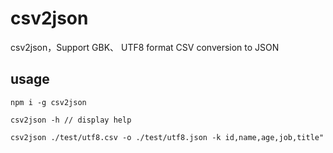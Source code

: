 # csv2json
csv2json，Support GBK、 UTF8 format CSV conversion to JSON

## usage
```
npm i -g csv2json

csv2json -h // display help

csv2json ./test/utf8.csv -o ./test/utf8.json -k id,name,age,job,title"
```
